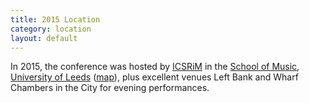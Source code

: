 ```yaml
---
title: 2015 Location
category: location
layout: default
---
```


In 2015, the conference was hosted by
[ICSRiM](http://icsrim.leeds.ac.uk/) in the
[School of Music](http://music.leeds.ac.uk/),
[University of Leeds](http://www.leeds.ac.uk/)
([map](http://www.openstreetmap.org/way/84656158#map=16/53.8062/-1.5532)),
plus excellent venues Left Bank and Wharf Chambers in the City for
evening performances.
